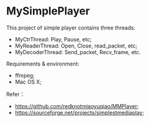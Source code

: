 # MySimplePlayer

This project of simple player contains three threads:
- MyCtrThread: Play, Pause, etc;
- MyReaderThread: Open, Close, read_packet, etc;
- MyDecoderThread: Send_packet, Recv_frame, etc.

Requirements & environment:
- ffmpeg;
- Mac OS X;

Refer：
- https://github.com/redknotmiaoyuqiao/MMPlayer;
- https://sourceforge.net/projects/simplestmediaplay;